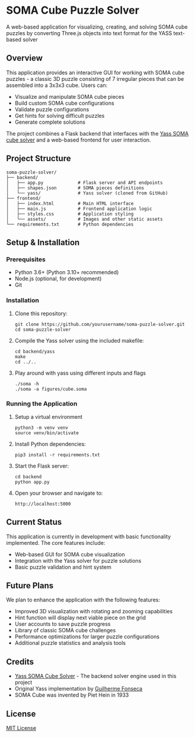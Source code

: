 # SOMA Cube Puzzle Solver

A web-based application for visualizing, creating, and solving SOMA cube puzzles by converting Three.js objects into text format for the YASS text-based solver

## Overview

This application provides an interactive GUI for working with SOMA cube puzzles - a classic 3D puzzle consisting of 7 irregular pieces that can be assembled into a 3x3x3 cube. Users can:

- Visualize and manipulate SOMA cube pieces
- Build custom SOMA cube configurations
- Validate puzzle configurations
- Get hints for solving difficult puzzles
- Generate complete solutions

The project combines a Flask backend that interfaces with the [Yass SOMA cube solver](https://github.com/thanks4opensource/yass) and a web-based frontend for user interaction.

## Project Structure

```
soma-puzzle-solver/
├── backend/
│   ├── app.py             # Flask server and API endpoints
│   ├── shapes.json        # SOMA pieces definitions
│   └── yass/              # Yass solver (cloned from GitHub)
├── frontend/
│   ├── index.html         # Main HTML interface
│   ├── main.js            # Frontend application logic
│   ├── styles.css         # Application styling
│   └── assets/            # Images and other static assets
└── requirements.txt       # Python dependencies
```

## Setup & Installation

### Prerequisites

- Python 3.6+ (Python 3.10+ recommended)
- Node.js (optional, for development)
- Git

### Installation

1. Clone this repository:
   ```
   git clone https://github.com/yourusername/soma-puzzle-solver.git
   cd soma-puzzle-solver
   ```

2. Compile the Yass solver using the included makefile:
   ```
   cd backend/yass
   make
   cd ../..
   ```

3. Play around with yass using different inputs and flags
   ```
   ./soma -h
   ./soma -a figures/cube.soma
   ```


### Running the Application

1. Setup a virtual environment
   ```
   python3 -m venv venv
   source venv/bin/activate
   ```

2. Install Python dependencies:
   ```
   pip3 install -r requirements.txt
   ```

3. Start the Flask server:
   ```
   cd backend
   python app.py
   ```

4. Open your browser and navigate to:
   ```
   http://localhost:5000
   ```

## Current Status

This application is currently in development with basic functionality implemented. The core features include:
- Web-based GUI for SOMA cube visualization
- Integration with the Yass solver for puzzle solutions
- Basic puzzle validation and hint system

## Future Plans

We plan to enhance the application with the following features:

- Improved 3D visualization with rotating and zooming capabilities
- Hint function will display next viable piece on the grid
- User accounts to save puzzle progress
- Library of classic SOMA cube challenges
- Performance optimizations for larger puzzle configurations
- Additional puzzle statistics and analysis tools

## Credits

- [Yass SOMA Cube Solver](https://github.com/gfonseca/yass) - The backend solver engine used in this project
- Original Yass implementation by [Guilherme Fonseca](https://github.com/gfonseca)
- SOMA Cube was invented by Piet Hein in 1933

## License

[MIT License](LICENSE)
